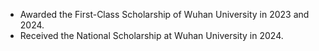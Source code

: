 - Awarded the First-Class Scholarship of Wuhan University in 2023 and 2024.
- Received the National Scholarship at Wuhan University in 2024.